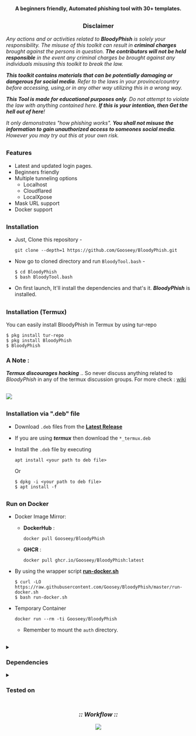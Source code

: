 

<p align="center"><b>A beginners friendly, Automated phishing tool with 30+ templates.</b></p>

##

<h3><p align="center">Disclaimer</p></h3>

<i>Any actions and or activities related to <b>BloodyPhish</b> is solely your responsibility. The misuse of this toolkit can result in <b>criminal charges</b> brought against the persons in question. <b>The contributors will not be held responsible</b> in the event any criminal charges be brought against any individuals misusing this toolkit to break the law.

<b>This toolkit contains materials that can be potentially damaging or dangerous for social media</b>. Refer to the laws in your province/country before accessing, using,or in any other way utilizing this in a wrong way.

<b>This Tool is made for educational purposes only</b>. Do not attempt to violate the law with anything contained here. <b>If this is your intention, then Get the hell out of here</b>!

It only demonstrates "how phishing works". <b>You shall not misuse the information to gain unauthorized access to someones social media</b>. However you may try out this at your own risk.</i>

##

### Features

- Latest and updated login pages.
- Beginners friendly
- Multiple tunneling options
  - Localhost
  - Cloudflared
  - LocalXpose
- Mask URL support 
- Docker support

##

### Installation

- Just, Clone this repository -
  ```
  git clone --depth=1 https://github.com/Gooseey/BloodyPhish.git
  ```

- Now go to cloned directory and run `BloodyTool.bash` -
  ```
  $ cd BloodyPhish
  $ bash BloodyTool.bash
  ```

- On first launch, It'll install the dependencies and that's it. ***BloodyPhish*** is installed.

##

### Installation (Termux)
You can easily install BloodyPhish in Termux by using tur-repo
```
$ pkg install tur-repo
$ pkg install BloodyPhish
$ BloodyPhish
```
### A Note : 
***Termux discourages hacking*** .. So never discuss anything related to *BloodyPhish* in any of the termux discussion groups. For more check : [wiki](https://wiki.termux.com/wiki/Hacking)

##

<p align="left">
  <a href="https://shell.cloud.google.com/cloudshell/open?cloudshell_git_repo=https://github.com/Gooseey/BloodyPhish.git&tutorial=README.md" target="_blank"><img src="https://gstatic.com/cloudssh/images/open-btn.svg"></a>
</p>

##

### Installation via ".deb" file

- Download `.deb` files from the [**Latest Release**](https://github.com/htr-tech/zphisher/releases/latest)
- If you are using ***termux*** then download the `*_termux.deb`

- Install the `.deb` file by executing
  ```
  apt install <your path to deb file>
  ```
  Or
  ```
  $ dpkg -i <your path to deb file>
  $ apt install -f
  ```

##

### Run on Docker

- Docker Image Mirror:
  - **DockerHub** : 
    ```
    docker pull Gooseey/BloodyPhish
    ```
  - **GHCR** : 
    ```
    docker pull ghcr.io/Gooseey/BloodyPhish:latest
    ```

- By using the wrapper script [**run-docker.sh**](https://raw.githubusercontent.com/htr-tech/zphisher/master/run-docker.sh)

  ```
  $ curl -LO https://raw.githubusercontent.com/Goosey/BloodyPhish/master/run-docker.sh
  $ bash run-docker.sh
  ```
- Temporary Container

  ```
  docker run --rm -ti Gooseey/BloodyPhish
  ```
  - Remember to mount the `auth` directory.

##

<details>
  <summary><h3>Dependencies</h3></summary>

<b>BloodyPhish</b> requires following programs to run properly - 
- `git`
- `curl`
- `php`

> All the dependencies will be installed automatically when you run **BloodyPhish** for the first time.
</details>

<details>
  <summary><h3>Tested on</h3></summary>

- **Ubuntu**
- **Debian**
- **Arch**
- **Manjaro**
- **Fedora**
- **Termux**
</details>

##

<h3 align="center"><i>:: Workflow ::</i></h3>
<p align="center">
<img src=".github/misc/workflow.gif"/>
</p>

##



<!-- // -->
